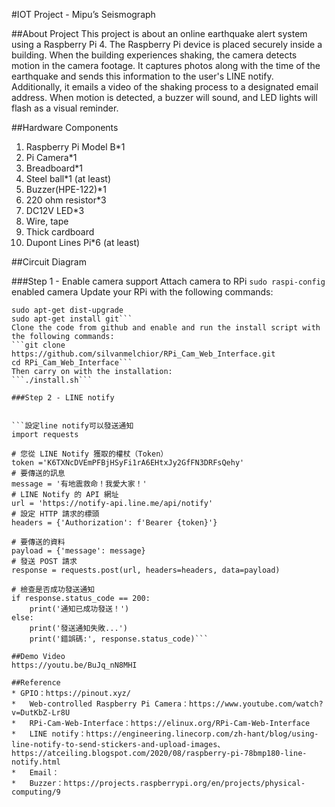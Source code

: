 #IOT Project - Mipu’s Seismograph

##About Project
This project is about an online earthquake alert system using a Raspberry Pi 4. The Raspberry Pi device is placed securely inside a building. When the building experiences shaking, the camera detects motion in the camera footage. It captures photos along with the time of the earthquake and sends this information to the user's LINE notify. Additionally, it emails a video of the shaking process to a designated email address. When motion is detected, a buzzer will sound, and LED lights will flash as a visual reminder.

##Hardware Components
1.	Raspberry Pi Model B*1
2.	Pi Camera*1
3.	Breadboard*1
4.	Steel ball*1 (at least)
5.	Buzzer(HPE-122)*1
6.	220 ohm resistor*3
7.	DC12V LED*3
8.	Wire, tape
9.	Thick cardboard
10.	Dupont Lines Pi*6 (at least)

##Circuit Diagram

###Step 1 - Enable camera support
Attach camera to RPi
```sudo raspi-config```
enabled camera
Update your RPi with the following commands:
```sudo apt-get update
sudo apt-get dist-upgrade
sudo apt-get install git```
Clone the code from github and enable and run the install script with the following commands:
```git clone https://github.com/silvanmelchior/RPi_Cam_Web_Interface.git
cd RPi_Cam_Web_Interface```
Then carry on with the installation:
```./install.sh```

###Step 2 - LINE notify


```設定line notify可以發送通知
import requests

# 您從 LINE Notify 獲取的權杖（Token）
token ='K6TXNcDVEmPFBjHSyFi1rA6EHtxJy2GfFN3DRFsQehy'
# 要傳送的訊息
message = '有地震救命！我愛大家！'
# LINE Notify 的 API 網址
url = 'https://notify-api.line.me/api/notify'
# 設定 HTTP 請求的標頭
headers = {'Authorization': f'Bearer {token}'}

# 要傳送的資料
payload = {'message': message}
# 發送 POST 請求
response = requests.post(url, headers=headers, data=payload)

# 檢查是否成功發送通知
if response.status_code == 200:
    print('通知已成功發送！')
else:
    print('發送通知失敗...')
    print('錯誤碼:', response.status_code)```

##Demo Video
https://youtu.be/BuJq_nN8MHI

##Reference
* GPIO：https://pinout.xyz/
*	Web-controlled Raspberry Pi Camera：https://www.youtube.com/watch?v=DutKbZ-Lr8U
*	RPi-Cam-Web-Interface：https://elinux.org/RPi-Cam-Web-Interface
*	LINE notify：https://engineering.linecorp.com/zh-hant/blog/using-line-notify-to-send-stickers-and-upload-images、https://atceiling.blogspot.com/2020/08/raspberry-pi-78bmp180-line-notify.html
*	Email：
*	Buzzer：https://projects.raspberrypi.org/en/projects/physical-computing/9






